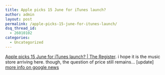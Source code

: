 ```yaml
---
title: Apple picks 15 June for iTunes launch?
author: admin
layout: post
permalink: /apple-picks-15-june-for-itunes-launch/
dsq_thread_id:
  - 26010102
categories:
  - Uncategorized
---
```

[Apple picks 15 June for iTunes launch? | The Register][1]. i hope it is the music store arriving here. though, the question of price still remains&#8230; [update] [more info on google news][2]

 [1]: http://www.theregister.co.uk/2004/06/07/apple_itunes_launch/
 [2]: http://news.google.com/news?q=apple+music+london+OR+europe